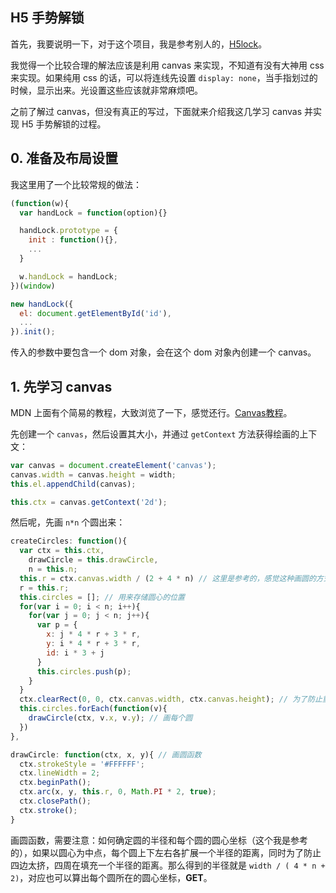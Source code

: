 ## H5 手势解锁

首先，我要说明一下，对于这个项目，我是参考别人的，[H5lock](https://github.com/lvming6816077/H5lock)。

我觉得一个比较合理的解法应该是利用 canvas 来实现，不知道有没有大神用 css 来实现。如果纯用 css 的话，可以将连线先设置 `display: none`，当手指划过的时候，显示出来。光设置这些应该就非常麻烦吧。

之前了解过 canvas，但没有真正的写过，下面就来介绍我这几学习 canvas 并实现 H5 手势解锁的过程。

## 0. 准备及布局设置

我这里用了一个比较常规的做法：

```javascript
(function(w){
  var handLock = function(option){}

  handLock.prototype = {
    init : function(){},
    ...
  }

  w.handLock = handLock;
})(window)

new handLock({
  el: document.getElementById('id'),
  ...
}).init();
```

传入的参数中要包含一个 dom 对象，会在这个 dom 对象內创建一个 canvas。

## 1. 先学习 canvas

MDN 上面有个简易的教程，大致浏览了一下，感觉还行。[Canvas教程](https://developer.mozilla.org/zh-CN/docs/Web/API/Canvas_API/Tutorial)。

先创建一个 `canvas`，然后设置其大小，并通过 `getContext` 方法获得绘画的上下文：

```javascript
var canvas = document.createElement('canvas');
canvas.width = canvas.height = width;
this.el.appendChild(canvas);

this.ctx = canvas.getContext('2d');
```

然后呢，先画 `n*n` 个圆出来：

```javascript
createCircles: function(){
  var ctx = this.ctx,
    drawCircle = this.drawCircle,
    n = this.n;
  this.r = ctx.canvas.width / (2 + 4 * n) // 这里是参考的，感觉这种画圆的方式挺合理的，方方圆圆
  r = this.r;
  this.circles = []; // 用来存储圆心的位置
  for(var i = 0; i < n; i++){
    for(var j = 0; j < n; j++){
      var p = {
        x: j * 4 * r + 3 * r,
        y: i * 4 * r + 3 * r,
        id: i * 3 + j
      }
      this.circles.push(p);
    }
  }
  ctx.clearRect(0, 0, ctx.canvas.width, ctx.canvas.height); // 为了防止重复画
  this.circles.forEach(function(v){
    drawCircle(ctx, v.x, v.y); // 画每个圆
  })
},

drawCircle: function(ctx, x, y){ // 画圆函数
  ctx.strokeStyle = '#FFFFFF';
  ctx.lineWidth = 2;
  ctx.beginPath();
  ctx.arc(x, y, this.r, 0, Math.PI * 2, true);
  ctx.closePath();
  ctx.stroke();
}
```

画圆函数，需要注意：如何确定圆的半径和每个圆的圆心坐标（这个我是参考的），如果以圆心为中点，每个圆上下左右各扩展一个半径的距离，同时为了防止四边太挤，四周在填充一个半径的距离。那么得到的半径就是 `width / ( 4 * n + 2)`，对应也可以算出每个圆所在的圆心坐标，**GET**。